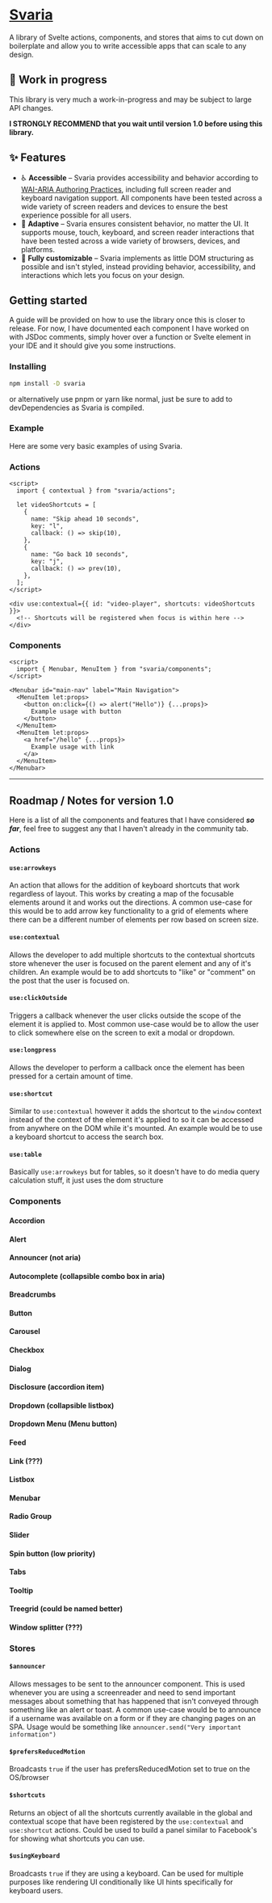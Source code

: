 # [Svaria](https://svaria.vercel.app)

A library of Svelte actions, components, and stores that aims to cut down on boilerplate and allow you to write accessible apps that can scale to any design.

## 🚧 Work in progress
This library is very much a work-in-progress and may be subject to large API changes. 

**I STRONGLY RECOMMEND that you wait until version 1.0 before using this library.**

## ✨ Features

* ♿️ **Accessible** – Svaria provides accessibility and behavior according to [WAI-ARIA Authoring Practices](https://www.w3.org/TR/wai-aria-practices-1.2/), including full screen reader and keyboard navigation support. All components have been tested across a wide variety of screen readers and devices to ensure the best experience possible for all users.
* 📱 **Adaptive** – Svaria ensures consistent behavior, no matter the UI. It supports mouse, touch, keyboard, and screen reader interactions that have been tested across a wide variety of browsers, devices, and platforms.
* 🎨 **Fully customizable** – Svaria implements as little DOM structuring as possible and isn't styled, instead providing behavior, accessibility, and interactions which lets you focus on your design.

## Getting started

A guide will be provided on how to use the library once this is closer to release. For now, I have documented each component I have worked on with JSDoc comments, simply hover over a function or Svelte element in your IDE and it should give you some instructions.

### Installing
```bash
npm install -D svaria
```

or alternatively use pnpm or yarn like normal, just be sure to add to devDependencies as Svaria is compiled.

### Example

Here are some very basic examples of using Svaria.

### Actions
```svelte
<script>
  import { contextual } from "svaria/actions";

  let videoShortcuts = [
    {
      name: "Skip ahead 10 seconds",
      key: "l",
      callback: () => skip(10),
    },
    {
      name: "Go back 10 seconds",
      key: "j",
      callback: () => prev(10),
    },
  ];
</script>

<div use:contextual={{ id: "video-player", shortcuts: videoShortcuts }}>
  <!-- Shortcuts will be registered when focus is within here -->
</div>
```

### Components
```svelte
<script>
  import { Menubar, MenuItem } from "svaria/components";
</script>

<Menubar id="main-nav" label="Main Navigation">
  <MenuItem let:props>
    <button on:click={() => alert("Hello")} {...props}>
      Example usage with button
    </button>
  </MenuItem>
  <MenuItem let:props>
    <a href="/hello" {...props}>
      Example usage with link
    </a>
  </MenuItem>
</Menubar>
```

---

## Roadmap / Notes for version 1.0
Here is a list of all the components and features that I have considered ***so far***, feel free to suggest any that I haven't already in the community tab.
### Actions
#### `use:arrowkeys`
An action that allows for the addition of keyboard shortcuts that work regardless of layout. This works by creating a map of the focusable elements around it and works out the directions. A common use-case for this would be to add arrow key functionality to a grid of elements where there can be a different number of elements per row based on screen size.

#### `use:contextual`
Allows the developer to add multiple shortcuts to the contextual shortcuts store whenever the user is focused on the parent element and any of it's children. An example would be to add shortcuts to "like" or "comment" on the post that the user is focused on.

#### `use:clickOutside`
Triggers a callback whenever the user clicks outside the scope of the element it is applied to. Most common use-case would be to allow the user to click somewhere else on the screen to exit a modal or dropdown.

#### `use:longpress`
Allows the developer to perform a callback once the element has been pressed for a certain amount of time.

#### `use:shortcut`
Similar to `use:contextual` however it adds the shortcut to the `window` context instead of the context of the element it's applied to so it can be accessed from anywhere on the DOM while it's mounted. An example would be to use a keyboard shortcut to access the search box.

#### `use:table`
Basically `use:arrowkeys` but for tables, so it doesn't have to do media query calculation stuff, it just uses the dom structure

### Components
#### Accordion
#### Alert
#### Announcer (not aria)
#### Autocomplete (collapsible combo box in aria)
#### Breadcrumbs
#### Button
#### Carousel
#### Checkbox
#### Dialog
#### Disclosure (accordion item)
#### Dropdown (collapsible listbox)
#### Dropdown Menu (Menu button)
#### Feed
#### Link (???)
#### Listbox
#### Menubar
#### Radio Group
#### Slider
#### Spin button (low priority)
#### Tabs
#### Tooltip
#### Treegrid (could be named better)
#### Window splitter (???)

### Stores
#### `$announcer`
Allows messages to be sent to the announcer component. This is used whenever you are using a screenreader and need to send important messages about something that has happened that isn't conveyed through something like an alert or toast. A common use-case would be to announce if a username was available on a form or if they are changing pages on an SPA. Usage would be something like `announcer.send("Very important information")`

#### `$prefersReducedMotion`
Broadcasts `true` if the user has prefersReducedMotion set to true on the OS/browser

#### `$shortcuts`
Returns an object of all the shortcuts currently available in the global and contextual scope that have been registered by the `use:contextual` and `use:shortcut` actions. Could be used to build a panel similar to Facebook's for showing what shortcuts you can use.

#### `$usingKeyboard`
Broadcasts `true` if they are using a keyboard. Can be used for multiple purposes like rendering UI conditionally like UI hints specifically for keyboard users.